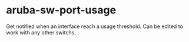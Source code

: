# aruba-sw-port-usage
Get notified when an interface reach a usage threshold. Can be edited to work with any other switchs.
